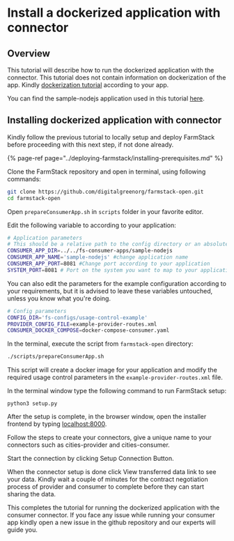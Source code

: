 # Install a dockerized application with connector

## Overview

 This tutorial will describe how to run the dockerized application with the connector. This tutorial does not contain information on dockerization of the app. Kindly [dockerization tutorial](dockerization/) according to your app.

You can find the sample-nodejs application used in this tutorial [here](https://github.com/digitalgreenorg/farmstack-open/tree/main/fs-consumer-apps/sample-nodejs).

## Installing dockerized application with connector

Kindly follow the previous tutorial to locally setup and deploy FarmStack before proceeding with this next step, if not done already.

{% page-ref page="../deploying-farmstack/installing-prerequisites.md" %}

Clone the FarmStack repository and open in terminal, using following commands:

```bash
git clone https://github.com/digitalgreenorg/farmstack-open.git
cd farmstack-open
```

Open `prepareConsumerApp.sh` in `scripts` folder in your favorite editor. 

Edit the following variable to according to your application:

```bash
# Application parameters
# This should be a relative path to the config directory or an absolute path.
CONSUMER_APP_DIR=../../fs-consumer-apps/sample-nodejs
CONSUMER_APP_NAME='sample-nodejs' #change application name
CONSUMER_APP_PORT=8081 #Change port according to your application
SYSTEM_PORT=8081 # Port on the system you want to map to your application's port
```

You can also edit the parameters for the example configuration according to your requirements, but it is advised to leave these variables untouched, unless you know what you're doing. 

```bash
# Config parameters
CONFIG_DIR='fs-configs/usage-control-example'
PROVIDER_CONFIG_FILE=example-provider-routes.xml
CONSUMER_DOCKER_COMPOSE=docker-compose-consumer.yaml
```

In the terminal, execute the script from `farmstack-open` directory:

```bash
./scripts/prepareConsumerApp.sh
```

This script will create a docker image for your application and modify the required usage control parameters in the `example-provider-routes.xml` file.

In the terminal window type the following command to run FarmStack setup:

```text
python3 setup.py
```

After the setup is complete, in the browser window, open the installer frontend by typing [localhost:8000](http://localhost:8000).

Follow the steps to create your connectors, give a unique name to your connectors such as cities-provider and cities-consumer.

Start the connection by clicking Setup Connection Button.

When the connector setup is done click View transferred data link to see your data. Kindly wait a couple of minutes for the contract negotiation process of provider and consumer to complete before they can start sharing the data.

This completes the tutorial for running the dockerized application with the consumer connector. If you face any issue while running your consumer app kindly open a new issue in the github repository and our experts will guide you.

